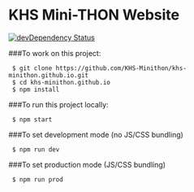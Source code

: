 # KHS Mini-THON Website
[![devDependency Status](https://david-dm.org/khs-minithon/khs-minithon.github.io/dev-status.svg)](https://david-dm.org/khs-minithon/khs-minithon.github.io#info=devDependencies)

###To work on this project:
```
 $ git clone https://github.com/KHS-Minithon/khs-minithon.github.io.git
 $ cd khs-minithon.github.io
 $ npm install
```

###To run this project locally:
```
 $ npm start
```

###To set development mode (no JS/CSS bundling)

``` 
 $ npm run dev
```

###To set production mode (JS/CSS bundling)

``` 
 $ npm run prod
```
